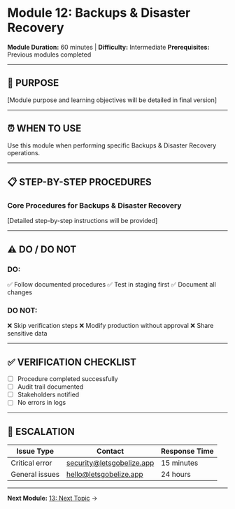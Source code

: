 # Module 12: Backups & Disaster Recovery

**Module Duration:** 60 minutes | **Difficulty:** Intermediate
**Prerequisites:** Previous modules completed

---

## 🎯 **PURPOSE**

[Module purpose and learning objectives will be detailed in final version]

---

## ⏰ **WHEN TO USE**

Use this module when performing specific Backups & Disaster Recovery operations.

---

## 📋 **STEP-BY-STEP PROCEDURES**

### **Core Procedures for Backups & Disaster Recovery**

[Detailed step-by-step instructions will be provided]

---

## ⚠️ **DO / DO NOT**

### **DO:**
✅ Follow documented procedures
✅ Test in staging first
✅ Document all changes

### **DO NOT:**
❌ Skip verification steps
❌ Modify production without approval
❌ Share sensitive data

---

## ✅ **VERIFICATION CHECKLIST**

- [ ] Procedure completed successfully
- [ ] Audit trail documented
- [ ] Stakeholders notified
- [ ] No errors in logs

---

## 🚨 **ESCALATION**

| **Issue Type** | **Contact** | **Response Time** |
|----------------|-------------|-------------------|
| Critical error | security@letsgobelize.app | 15 minutes |
| General issues | hello@letsgobelize.app | 24 hours |

---

**Next Module:** [13: Next Topic](#) →
